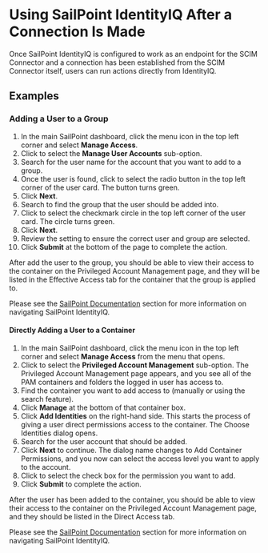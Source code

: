 [title]: # (Using SailPoint IdentityIQ)
[tags]: # (third-party)
[priority]: # (3)
# Using SailPoint IdentityIQ After a Connection Is Made

Once SailPoint IdentityIQ is configured to work as an endpoint for the SCIM Connector and a connection has been established from the SCIM Connector itself, users can run actions directly from IdentityIQ.

## Examples

### Adding a User to a Group

1. In the main SailPoint dashboard, click the menu icon in the top left corner and select __Manage Access__.
1. Click to select the __Manage User Accounts__ sub-option.
1. Search for the user name for the account that you want to add to a group.
1. Once the user is found, click to select the radio button in the top left corner of the user card. The button turns green.
1. Click __Next__.
1. Search to find the group that the user should be added into.
1. Click to select the checkmark circle in the top left corner of the user card. The circle turns green.
1. Click __Next__.
1. Review the setting to ensure the correct user and group are selected.
1. Click __Submit__ at the bottom of the page to complete the action.

After add the user to the group, you should be able to view their access to the container on the Privileged Account Management page, and they will be listed in the Effective Access tab for the container that the group is applied to.

Please see the [SailPoint Documentation](index.md) section for more information on navigating SailPoint IdentityIQ.

#### Directly Adding a User to a Container

1. In the main SailPoint dashboard, click the menu icon in the top left corner and select __Manage Access__ from the menu that opens.
1. Click to select the __Privileged Account Management__ sub-option. The Privileged Account Management page appears, and you see all of the PAM containers and folders the logged in user has access to. 
1. Find the container you want to add access to (manually or using the search feature).
1. Click __Manage__ at the bottom of that container box.
1. Click __Add Identities__ on the right-hand side. This starts the process of giving a user direct permissions access to the container. The Choose Identities dialog opens.
1. Search for the user account that should be added. 
1. Click __Next__ to continue. The dialog name changes to Add Container Permissions, and you now can select the access level you want to apply to the account. 
1. Click to select the check box for the permission you want to add.
1. Click __Submit__ to complete the action.

After the user has been added to the container, you should be able to view their access to the container on the Privileged Account Management page, and they should be listed in the Direct Access tab.

Please see the [SailPoint Documentation](index.md) section for more information on navigating SailPoint IdentityIQ.
